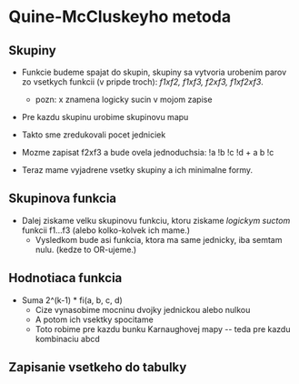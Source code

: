# Quine-McCluskeyho metoda

## Skupiny

* Funkcie budeme spajat do skupin, skupiny sa vytvoria urobenim parov zo vsetkych funkcii (v pripde troch): *f1xf2, f1xf3, f2xf3, f1xf2xf3*.
	* pozn: x znamena logicky sucin v mojom zapise
* Pre kazdu skupinu urobime skupinovu mapu

* Takto sme zredukovali pocet jedniciek
* Mozme zapisat f2xf3 a bude ovela jednoduchsia: !a !b !c !d + a b !c

* Teraz mame vyjadrene vsetky skupiny a ich minimalne formy.

## Skupinova funkcia

* Dalej ziskame velku skupinovu funkciu, ktoru ziskame *logickym suctom* funkcii f1…f3 (alebo kolko-kolvek ich mame.) 
	* Vysledkom bude asi funkcia, ktora ma same jednicky, iba semtam nulu. (kedze to OR-ujeme.)

## Hodnotiaca funkcia

* Suma 2^(k-1) * fi(a, b, c, d)
	* Cize vynasobime mocninu dvojky jednickou alebo nulkou
	* A potom ich vsektky spocitame
	* Toto robime pre kazdu bunku Karnaughovej mapy -- teda pre kazdu kombinaciu abcd

## Zapisanie vsetkeho do tabulky
